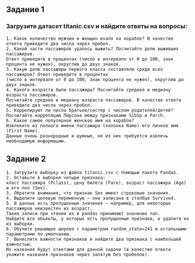 ## Задание 1
### Загрузите датасет titanic.csv и найдите ответы на вопросы:
    1. Какое количество мужчин и женщин ехало на корабле? В качестве ответа приведите два числа через пробел.
    2. Какой части пассажиров удалось выжить? Посчитайте долю выживших пассажиров. 
    Ответ приведите в процентах (число в интервале от 0 до 100, знак процента не нужен), округлив до двух знаков.
    3. Какую долю пассажиры первого класса составляли среди всех пассажиров? Ответ приведите в процентах 
    (число в интервале от 0 до 100, знак процента не нужен), округлив до двух знаков.
    4. Какого возраста были пассажиры? Посчитайте среднее и медиану возраста пассажиров. 
    Посчитайте среднее и медиану возраста пассажиров. В качестве ответа приведите два числа через пробел.
    5. Коррелируют ли число братьев/сестер с числом родителей/детей? 
    Посчитайте корреляцию Пирсона между признаками SibSp и Parch.
    6. Какое самое популярное женское имя на корабле? 
    Извлеките из полного имени пассажира (колонка Name) его личное имя (First Name).
    Данные очень разнородные и шумные, но из них требуется извлечь необходимую информацию.

## Задание 2
    1. Загрузите выборку из файла titanic.csv с помощью пакета Pandas.
    2. Оставьте в выборке четыре признака: 
    класс пассажира (Pclass), цену билета (Fare), возраст пассажира (Age) и его пол (Sex).
    3. Обратите внимание, что признак Sex имеет строковые значения.
    4. Выделите целевую переменную — она записана в столбце Survived.
    5. В данных есть пропущенные значения — например, для некоторых пассажиров неизвестен их возраст. 
    Такие записи при чтении их в pandas принимают значение nan. 
    Найдите все объекты, у которых есть пропущенные признаки, и удалите их из выборки.
    6. Обучите решающее дерево с параметром random_state=241 и остальными параметрами по умолчанию.
    7. Вычислите важности признаков и найдите два признака с наибольшей важностью. 
    Их названия будут ответами для данной задачи (в качестве ответа укажите названия признаков через запятую без пробелов).